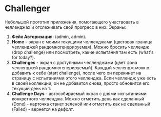 # Challenger

Небольшой прототип приложения, помогающего участвовать в челленджах и отслеживать свой прогресс в них. 
Экраны:
1. **Фейк Авторизация**: (admin, admin).
2. **Home** - экран с моими текущими челленджами (цветовая граница челленджей рандомногенерируемая). Можно бросить челлендж (drop challenge) или посмотреть, какие испытания там есть (what's for today?).
3. **Challenges** - экран с доступными челленджами (цвет фона челленджей рандомногенерируемый). Каждый челлендж можно добавить к себе (start challenge), после чего он перекинет на страницу с испытаниями этого челленджа. Если челлендж уже есть в своей коллекции, он не добавится снова, просто обновится его текущий день на 1.
4. **Challenge Days** - автособираемый экран с днями-испытаниями конкретного челленджа. Можно отметить день как сделанный (Done) - карточка станет зеленой или отметить как не сделанный (Failed) - вернется на дефолт.

